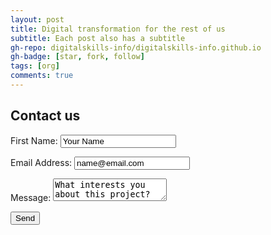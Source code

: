 ```yaml
---
layout: post
title: Digital transformation for the rest of us
subtitle: Each post also has a subtitle
gh-repo: digitalskills-info/digitalskills-info.github.io
gh-badge: [star, fork, follow]
tags: [org]
comments: true
---
```



<form action="https://digitalskills.info/assets/mailform.php" method="post" id="contact-form">
  <h2>Contact us</h2>

  <?php echo((!empty($errorMessage)) ? $errorMessage : '') ?>
  <p>
    <label>First Name:</label>
    <input name="name" type="text" value="Your Name"/>
  </p>
  <p>
    <label>Email Address:</label>
    <input style="cursor: pointer;" name="email" value="name@email.com" type="text"/>
  </p>
  <p>
    <label>Message:</label>
    <textarea name="message">What interests you about this project?</textarea>
  </p>
  <p>
    <input type="submit" value="Send"/>
  </p>
</form>
<script>
    const constraints = {
        name: {
            presence: { allowEmpty: false }
        },
        email: {
            presence: { allowEmpty: false },
            email: true
        },
        message: {
            presence: { allowEmpty: true }
        }
    };

    const form = document.getElementById('contact-form');

    form.addEventListener('submit', function (event) {
        const formValues = {
            name: form.elements.name.value,
            email: form.elements.email.value,
            message: form.elements.message.value
        };

        const errors = validate(formValues, constraints);

        if (errors) {
            event.preventDefault();
            const errorMessage = Object
                .values(errors)
                .map(function (fieldValues) {
                    return fieldValues.join(', ')
                })
                .join("\n");

            alert(errorMessage);
        }
    }, false);
</script>
